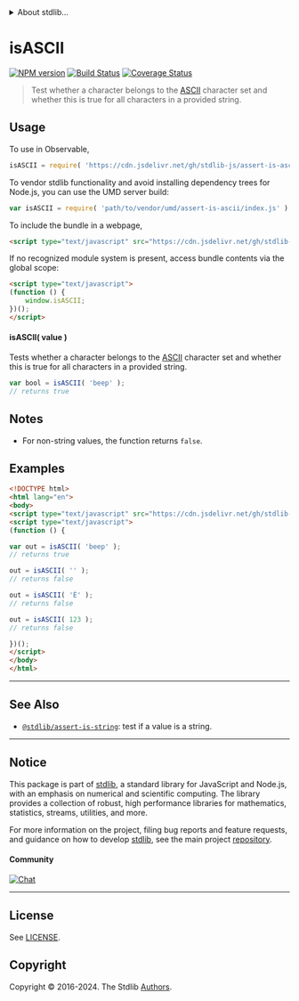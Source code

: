 <!--

@license Apache-2.0

Copyright (c) 2018 The Stdlib Authors.

Licensed under the Apache License, Version 2.0 (the "License");
you may not use this file except in compliance with the License.
You may obtain a copy of the License at

   http://www.apache.org/licenses/LICENSE-2.0

Unless required by applicable law or agreed to in writing, software
distributed under the License is distributed on an "AS IS" BASIS,
WITHOUT WARRANTIES OR CONDITIONS OF ANY KIND, either express or implied.
See the License for the specific language governing permissions and
limitations under the License.

-->


<details>
  <summary>
    About stdlib...
  </summary>
  <p>We believe in a future in which the web is a preferred environment for numerical computation. To help realize this future, we've built stdlib. stdlib is a standard library, with an emphasis on numerical and scientific computation, written in JavaScript (and C) for execution in browsers and in Node.js.</p>
  <p>The library is fully decomposable, being architected in such a way that you can swap out and mix and match APIs and functionality to cater to your exact preferences and use cases.</p>
  <p>When you use stdlib, you can be absolutely certain that you are using the most thorough, rigorous, well-written, studied, documented, tested, measured, and high-quality code out there.</p>
  <p>To join us in bringing numerical computing to the web, get started by checking us out on <a href="https://github.com/stdlib-js/stdlib">GitHub</a>, and please consider <a href="https://opencollective.com/stdlib">financially supporting stdlib</a>. We greatly appreciate your continued support!</p>
</details>

# isASCII

[![NPM version][npm-image]][npm-url] [![Build Status][test-image]][test-url] [![Coverage Status][coverage-image]][coverage-url] <!-- [![dependencies][dependencies-image]][dependencies-url] -->

> Test whether a character belongs to the [ASCII][ascii] character set and whether this is true for all characters in a provided string.



<section class="usage">

## Usage

To use in Observable,

```javascript
isASCII = require( 'https://cdn.jsdelivr.net/gh/stdlib-js/assert-is-ascii@v0.2.0-umd/browser.js' )
```

To vendor stdlib functionality and avoid installing dependency trees for Node.js, you can use the UMD server build:

```javascript
var isASCII = require( 'path/to/vendor/umd/assert-is-ascii/index.js' )
```

To include the bundle in a webpage,

```html
<script type="text/javascript" src="https://cdn.jsdelivr.net/gh/stdlib-js/assert-is-ascii@v0.2.0-umd/browser.js"></script>
```

If no recognized module system is present, access bundle contents via the global scope:

```html
<script type="text/javascript">
(function () {
    window.isASCII;
})();
</script>
```

#### isASCII( value )

Tests whether a character belongs to the [ASCII][ascii] character set and whether this is true for all characters in a provided string.

```javascript
var bool = isASCII( 'beep' );
// returns true
```

</section>

<!-- /.usage -->

<section class="notes">

## Notes

-   For non-string values, the function returns `false`.

</section>

<!-- /.notes -->

<section class="examples">

## Examples

<!-- eslint no-undef: "error" -->

```html
<!DOCTYPE html>
<html lang="en">
<body>
<script type="text/javascript" src="https://cdn.jsdelivr.net/gh/stdlib-js/assert-is-ascii@v0.2.0-umd/browser.js"></script>
<script type="text/javascript">
(function () {

var out = isASCII( 'beep' );
// returns true

out = isASCII( '' );
// returns false

out = isASCII( 'È' );
// returns false

out = isASCII( 123 );
// returns false

})();
</script>
</body>
</html>
```

</section>

<!-- /.examples -->



<!-- Section for related `stdlib` packages. Do not manually edit this section, as it is automatically populated. -->

<section class="related">

* * *

## See Also

-   <span class="package-name">[`@stdlib/assert-is-string`][@stdlib/assert/is-string]</span><span class="delimiter">: </span><span class="description">test if a value is a string.</span>

</section>

<!-- /.related -->

<!-- Section for all links. Make sure to keep an empty line after the `section` element and another before the `/section` close. -->


<section class="main-repo" >

* * *

## Notice

This package is part of [stdlib][stdlib], a standard library for JavaScript and Node.js, with an emphasis on numerical and scientific computing. The library provides a collection of robust, high performance libraries for mathematics, statistics, streams, utilities, and more.

For more information on the project, filing bug reports and feature requests, and guidance on how to develop [stdlib][stdlib], see the main project [repository][stdlib].

#### Community

[![Chat][chat-image]][chat-url]

---

## License

See [LICENSE][stdlib-license].


## Copyright

Copyright &copy; 2016-2024. The Stdlib [Authors][stdlib-authors].

</section>

<!-- /.stdlib -->

<!-- Section for all links. Make sure to keep an empty line after the `section` element and another before the `/section` close. -->

<section class="links">

[npm-image]: http://img.shields.io/npm/v/@stdlib/assert-is-ascii.svg
[npm-url]: https://npmjs.org/package/@stdlib/assert-is-ascii

[test-image]: https://github.com/stdlib-js/assert-is-ascii/actions/workflows/test.yml/badge.svg?branch=v0.2.0
[test-url]: https://github.com/stdlib-js/assert-is-ascii/actions/workflows/test.yml?query=branch:v0.2.0

[coverage-image]: https://img.shields.io/codecov/c/github/stdlib-js/assert-is-ascii/main.svg
[coverage-url]: https://codecov.io/github/stdlib-js/assert-is-ascii?branch=main

<!--

[dependencies-image]: https://img.shields.io/david/stdlib-js/assert-is-ascii.svg
[dependencies-url]: https://david-dm.org/stdlib-js/assert-is-ascii/main

-->

[chat-image]: https://img.shields.io/gitter/room/stdlib-js/stdlib.svg
[chat-url]: https://app.gitter.im/#/room/#stdlib-js_stdlib:gitter.im

[stdlib]: https://github.com/stdlib-js/stdlib

[stdlib-authors]: https://github.com/stdlib-js/stdlib/graphs/contributors

[cli-section]: https://github.com/stdlib-js/assert-is-ascii#cli
[cli-url]: https://github.com/stdlib-js/assert-is-ascii/tree/cli
[@stdlib/assert-is-ascii]: https://github.com/stdlib-js/assert-is-ascii/tree/main

[umd]: https://github.com/umdjs/umd
[es-module]: https://developer.mozilla.org/en-US/docs/Web/JavaScript/Guide/Modules

[deno-url]: https://github.com/stdlib-js/assert-is-ascii/tree/deno
[deno-readme]: https://github.com/stdlib-js/assert-is-ascii/blob/deno/README.md
[umd-url]: https://github.com/stdlib-js/assert-is-ascii/tree/umd
[umd-readme]: https://github.com/stdlib-js/assert-is-ascii/blob/umd/README.md
[esm-url]: https://github.com/stdlib-js/assert-is-ascii/tree/esm
[esm-readme]: https://github.com/stdlib-js/assert-is-ascii/blob/esm/README.md
[branches-url]: https://github.com/stdlib-js/assert-is-ascii/blob/main/branches.md

[stdlib-license]: https://raw.githubusercontent.com/stdlib-js/assert-is-ascii/main/LICENSE

[ascii]: https://en.wikipedia.org/wiki/ASCII

[standard-streams]: https://en.wikipedia.org/wiki/Standard_streams

[mdn-regexp]: https://developer.mozilla.org/en-US/docs/Web/JavaScript/Guide/Regular_Expressions

<!-- <related-links> -->

[@stdlib/assert/is-string]: https://github.com/stdlib-js/assert-is-string/tree/umd

<!-- </related-links> -->

</section>

<!-- /.links -->

